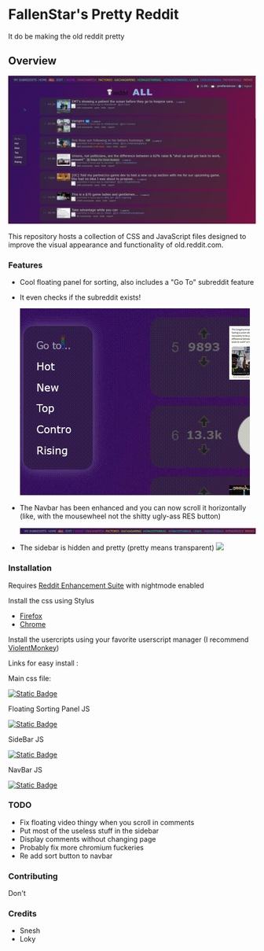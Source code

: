 # FallenStar's Pretty Reddit

It do be making the old reddit pretty

## Overview

![](resources/Overview.png)

This repository hosts a collection of CSS and JavaScript files designed to improve the visual appearance and functionality of old.reddit.com.

### Features

-   Cool floating panel for sorting, also includes a "Go To" subreddit feature
-   It even checks if the subreddit exists!

    ![](resources/Panel.gif)

-   The Navbar has been enhanced and you can now scroll it horizontally (like, with the mousewheel not the shitty ugly-ass RES button)

    ![](resources/Navbar.gif)

-   The sidebar is hidden and pretty (pretty means transparent)
    ![](resources/SideBar.gif)

### Installation

Requires [Reddit Enhancement Suite](https://redditenhancementsuite.com/) with nightmode enabled

Install the css using Stylus

-   [Firefox](https://addons.mozilla.org/en-US/firefox/addon/styl-us/)
-   [Chrome](https://chromewebstore.google.com/detail/stylus/clngdbkpkpeebahjckkjfobafhncgmne)

Install the usercripts using your favorite userscript manager (I recommend [ViolentMonkey](https://violentmonkey.github.io/))

Links for easy install :

Main css file:

[![Static Badge](https://img.shields.io/badge/Css_file-INSTALL-blue?style=for-the-badge&logo=css3)](https://github.com/FallenStar08/FallenStar-s-Pretty-Reddit/raw/refs/heads/main/css/PrettyReddit.user.css)

Floating Sorting Panel JS

[![Static Badge](https://img.shields.io/badge/Panel-INSTALL-blue?style=for-the-badge&logo=javascript)
](https://github.com/FallenStar08/FallenStar-s-Pretty-Reddit/raw/refs/heads/main/js/FloatingPanel.user.js)

SideBar JS

[![Static Badge](https://img.shields.io/badge/SideBar-INSTALL-blue?style=for-the-badge&logo=javascript)
](https://github.com/FallenStar08/FallenStar-s-Pretty-Reddit/raw/refs/heads/main/js/CollapsibleSidebar.user.js)

NavBar JS

[![Static Badge](https://img.shields.io/badge/NavBar-INSTALL-blue?style=for-the-badge&logo=javascript)
](https://github.com/FallenStar08/FallenStar-s-Pretty-Reddit/raw/refs/heads/main/js/NavBarFixes.user.js)

### TODO

-   Fix floating video thingy when you scroll in comments
-   Put most of the useless stuff in the sidebar
-   Display comments without changing page
-   Probably fix more chromium fuckeries
-   Re add sort button to navbar

### Contributing

Don't

### Credits

-   Snesh
-   Loky
